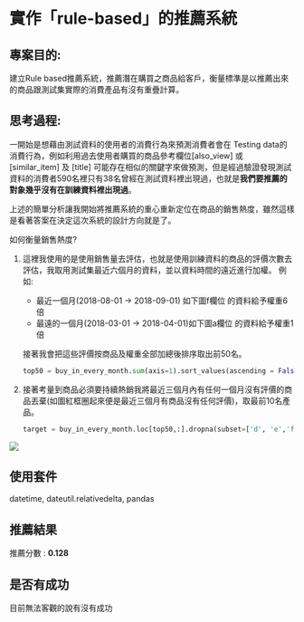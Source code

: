 # 實作「rule-based」的推薦系統
## 專案目的:
建立Rule based推薦系統，推薦潛在購買之商品給客戶，衡量標準是以推薦出來的商品跟測試集實際的消費產品有沒有重疊計算。

## 思考過程:
一開始是想藉由測試資料的使用者的消費行為來預測消費者會在 Testing data的消費行為，例如利用過去使用者購買的商品參考欄位[also_view] 或 [similar_item] 及 [title] 可能存在相似的關鍵字來做預測，但是經過驗證發現測試資料的消費者590名裡只有38名曾經在測試資料裡出現過，也就是**我們要推薦的對象幾乎沒有在訓練資料裡出現過**。

上述的簡單分析讓我開始將推薦系統的重心重新定位在商品的銷售熱度，雖然這樣是看著答案在決定這次系統的設計方向就是了。

如何衡量銷售熱度?
1. 這裡我使用的是使用銷售量去評估，也就是使用訓練資料的商品的評價次數去評估，我取用測試集最近六個月的資料，並以資料時間的遠近進行加權。
    例如:
    * 最近一個月(2018-08-01 -> 2018-09-01) 如下圖f欄位 的資料給予權重6倍
    * 最遠的一個月(2018-03-01 -> 2018-04-01)如下圖a欄位 的資料給予權重1倍
    
    接著我會把這些評價按商品及權重全部加總後排序取出前50名。
    ``` python
    top50 = buy_in_every_month.sum(axis=1).sort_values(ascending = False)[:50].index
    ```
2. 接著考量到商品必須要持續熱銷我將最近三個月內有任何一個月沒有評價的商品丟棄(如圖紅框圈起來便是最近三個月有商品沒有任何評價)，取最前10名產品。
    ``` python
    target = buy_in_every_month.loc[top50,:].dropna(subset=['d', 'e','f']).index[:10]
    ```
![](https://i.imgur.com/jdQWHyH.png)

## 使用套件
datetime, dateutil.relativedelta, pandas

## 推薦結果
推薦分數 : **0.128**

## 是否有成功
目前無法客觀的說有沒有成功
